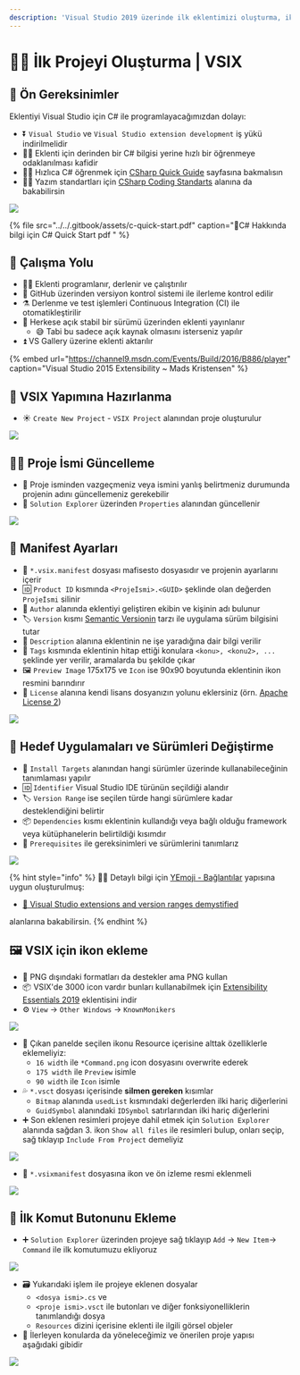 ```yaml
---
description: 'Visual Studio 2019 üzerinde ilk eklentimizi oluşturma, ikon ve komutlar ekleme'
---
```


# 🚴‍♂️ İlk Projeyi Oluşturma \| VSIX

## 💎 Ön Gereksinimler

Eklentiyi Visual Studio için C\# ile programlayacağımızdan dolayı:

* ⏬ `Visual Studio` ve `Visual Studio extension development` iş yükü indirilmelidir
* 💁‍♂️ Eklenti için derinden bir C\# bilgisi yerine hızlı bir öğrenmeye odaklanılması kafidir
* 🏃‍♂️ Hızlıca C\# öğrenmek için [CSharp Quick Guide](https://www.tutorialspoint.com/csharp/csharp_quick_guide.htm) sayfasına bakmalısın
* 👮‍♂️ Yazım standartları için [CSharp Coding Standarts](https://www.dofactory.com/reference/csharp-coding-standards) alanına da bakabilirsin

![](../../.gitbook/assets/visual_studio_extension_development.png)

{% file src="../../.gitbook/assets/c-quick-start.pdf" caption="📃C\# Hakkında bilgi için C\# Quick Start pdf " %}

## 🚩 Çalışma Yolu

* 👨‍💻 Eklenti programlanır, derlenir ve çalıştırılır
* 🐙 GitHub üzerinden versiyon kontrol sistemi ile ilerleme kontrol edilir
* ⚗️ Derlenme ve test işlemleri Continuous Integration \(CI\) ile otomatikleştirilir
* 📡 Herkese açık stabil bir sürümü üzerinden eklenti yayınlanır
  * 😅 Tabi bu sadece açık kaynak olmasını isterseniz yapılır
* ⏫ VS Gallery üzerine eklenti aktarılır

{% embed url="https://channel9.msdn.com/Events/Build/2016/B886/player" caption="Visual Studio 2015 Extensibility ~ Mads Kristensen" %}

## 🔰 VSIX Yapımına Hazırlanma

* ☀️ `Create New Project` - `VSIX Project` alanından proje oluşturulur 

![](../../.gitbook/assets/vsix_project_template.png)

## 👨‍🔧 Proje İsmi Güncelleme

* 🤔 Proje isminden vazgeçmeniz veya ismini yanlış belirtmeniz durumunda projenin adını güncellemeniz gerekebilir
* 🔨 `Solution Explorer` üzerinden `Properties` alanından güncellenir

![](../../.gitbook/assets/vsix_change_project_name.png)

## 📜 Manifest Ayarları

* 📃 `*.vsix.manifest` dosyası mafisesto dosyasıdır ve projenin ayarlarını içerir
* 🆔 `Product ID` kısmında `<Projeİsmi>.<GUID>` şeklinde olan değerden `Projeİsmi` silinir
* 🤵 `Author` alanında eklentiyi geliştiren ekibin ve kişinin adı bulunur
* 🏷️ `Version` kısmı [Semantic Versionin](https://semver.org/) tarzı ile uygulama sürüm bilgisini tutar
* 📖 `Description` alanına eklentinin ne işe yaradığına dair bilgi verilir
* 🎫 `Tags` kısmında eklentinin hitap ettiği konulara `<konu>, <konu2>, ...` şeklinde yer verilir, aramalarda bu şekilde çıkar
* 🖼️ `Preview Image` 175x175 ve `Icon` ise 90x90 boyutunda eklentinin ikon resmini barındırır
* 🔐 `License` alanına kendi lisans dosyanızın yolunu eklersiniz \(örn. [Apache License 2](https://www.apache.org/licenses/LICENSE-2.0)\)

![](../../.gitbook/assets/vsix_manifest_template.png)

## 🎯 Hedef Uygulamaları ve Sürümleri Değiştirme

* 🌇 `Install Targets` alanından hangi sürümler üzerinde kullanabileceğinin tanımlaması yapılır
* 🆔 `Identifier` Visual Studio IDE türünün seçildiği alandır
* 🏷️ `Version Range` ise seçilen türde hangi sürümlere kadar desteklendiğini belirtir
* 📦 `Dependencies` kısmı eklentinin kullandığı veya bağlı olduğu framework veya kütüphanelerin belirtildiği kısımdır
* 🧰 `Prerequisites` ile gereksinimleri ve sürümlerini tanımlarız

![](../../.gitbook/assets/vsix_manifest_install_target.png)

{% hint style="info" %}
🧙‍♂ Detaylı bilgi için [YEmoji - Bağlantılar](https://emoji.yemreak.com/kullanim/baglantilar) yapısına uygun oluşturulmuş:

* [📃 Visual Studio extensions and version ranges demystified](https://devblogs.microsoft.com/visualstudio/visual-studio-extensions-and-version-ranges-demystified/) 

alanlarına bakabilirsin.
{% endhint %}

## 🖼️ VSIX için ikon ekleme

* 🌟 PNG dışındaki formatları da destekler ama PNG kullan
* 📦 VSIX'de 3000 icon vardır bunları kullanabilmek için [Extensibility Essentials 2019](https://marketplace.visualstudio.com/items?itemName=MadsKristensen.ExtensibilityEssentials2019) eklentisini indir
* ⚙️ `View` -&gt; `Other Windows` -&gt; `KnownMonikers`

![](../../.gitbook/assets/vsix_known_monikers%20%281%29.png)

* 📝 Çıkan panelde seçilen ikonu Resource içerisine alttak özelliklerle eklemeliyiz:
  * `16 width` ile  `*Command.png` icon dosyasını overwrite ederek
  * `175 width` ile `Preview` isimle
  * `90 width` ile `Icon` isimle
* 💦 `*.vsct` dosyası içerisinde **silmen gereken** kısımlar
  * `Bitmap` alanında `usedList` kısmındaki değerlerden ilki hariç diğerlerini
  * `GuidSymbol` alanındaki `IDSymbol` satırlarından ilki hariç diğerlerini
* ➕ Son eklenen resimleri projeye dahil etmek için `Solution Explorer` alanında  sağdan 3. ikon `Show all files` ile resimleri bulup, onları seçip, sağ tıklayıp `Include From Project` demeliyiz

![](../../.gitbook/assets/vsix_resources_example%20%281%29.png)

* 🔨 `*.vsixmanifest` dosyasına ikon ve ön izleme resmi eklenmeli

![](../../.gitbook/assets/vsix_manifest_res_icon.png)

## 🔘 İlk Komut Butonunu Ekleme

* ➕ `Solution Explorer` üzerinden projeye sağ tıklayıp `Add` -&gt; `New Item`-&gt; `Command` ile ilk komutumuzu ekliyoruz

![](../../.gitbook/assets/vsix_adding_command.png)

* 🗃️ Yukarıdaki işlem ile projeye eklenen dosyalar
  * `<dosya ismi>.cs` ve 
  * `<proje ismi>.vsct` ile butonları ve diğer fonksiyonelliklerin tanımlandığı dosya
  * `Resources` dizini içerisine eklenti ile ilgili görsel objeler
* 🌟 İlerleyen konularda da yöneleceğimiz ve önerilen proje yapısı aşağıdaki gibidir

![](../../.gitbook/assets/vsix_project_structure.png)

